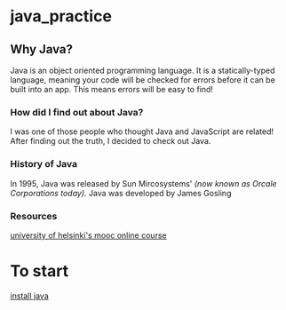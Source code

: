# java_practice

## Why Java?

Java is an object oriented programming language.
It is a statically-typed language, meaning your code will be checked for errors before it can be built into an app. This means errors will be easy to find!

### How did I find out about Java?

I was one of those people who thought Java and JavaScript are related! After finding out the truth, I decided to check out Java.

### History of Java

In 1995, Java was released by Sun Mircosystems' _(now known as Orcale Corporations today)_. Java was developed by James Gosling

### Resources

[university of helsinki's mooc online course](https://materiaalit.github.io/2013-oo-programming/part1/week-1/)

# To start

[install java](https://www.java.com/en/download/help/download_options.xml)
